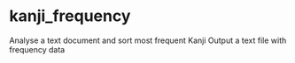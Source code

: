 # kanji_frequency
Analyse a text document and sort most frequent Kanji
Output a text file with frequency data

